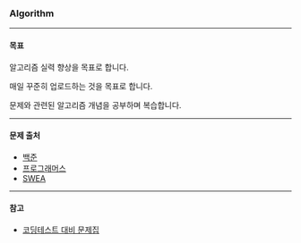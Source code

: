 ### Algorithm

---

#### 목표

알고리즘 실력 향상을 목표로 합니다.

매일 꾸준히 업로드하는 것을 목표로 합니다.

문제와 관련된 알고리즘 개념을 공부하며 복습합니다.



---

#### 문제 출처

- [백준](https://www.acmicpc.net/)
- [프로그래머스](https://programmers.co.kr/learn/challenges)
- [SWEA](https://swexpertacademy.com/main/main.do)



---

#### 참고

- [코딩테스트 대비 문제집](https://github.com/tony9402/baekjoon)

